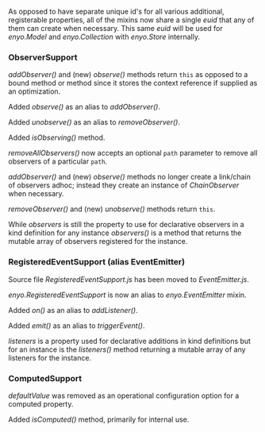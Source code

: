 As opposed to have separate unique id's for all various additional, registerable properties, all of the
mixins now share a single _euid_ that any of them can create when necessary. This same _euid_ will be
used for _enyo.Model_ and _enyo.Collection_ with _enyo.Store_ internally.

### ObserverSupport

_addObserver()_ and (new) _observe()_ methods return `this` as opposed to a bound method or
method since it stores the context reference if supplied as an optimization.

Added _observe()_ as an alias to _addObserver()_.

Added _unobserve()_ as an alias to _removeObserver()_.

Added _isObserving()_ method.

_removeAllObservers()_ now accepts an optional `path` parameter to remove all observers of a particular
`path`.

_addObserver()_ and (new) _observe()_ methods no longer create a link/chain of observers adhoc; instead
they create an instance of _ChainObserver_ when necessary.

_removeObserver()_ and (new) _unobserve()_ methods return `this`.

While _observers_ is still the property to use for declarative observers in a kind definition
for any instance _observers()_ is a method that returns the mutable array of observers registered for
the instance.

### RegisteredEventSupport (alias EventEmitter)

Source file _RegisteredEventSupport.js_ has been moved to _EventEmitter.js_.

_enyo.RegisteredEventSupport_ is now an alias to _enyo.EventEmitter_ mixin.

Added _on()_ as an alias to _addListener()_.

Added _emit()_ as an alias to _triggerEvent()_.

_listeners_ is a property used for declarative additions in kind definitions but for an instance
is the _listeners()_ method returning a mutable array of any listeners for the instance.

### ComputedSupport

_defaultValue_ was removed as an operational configuration option for a computed property.

Added _isComputed()_ method, primarily for internal use.